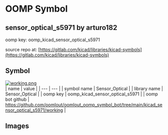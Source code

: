 # OOMP Symbol  
## sensor_optical_s5971  by arturo182  
  
oomp key: oomp_kicad_sensor_optical_s5971  
  
source repo at: [https://gitlab.com/kicad/libraries/kicad-symbols](https://gitlab.com/kicad/libraries/kicad-symbols)  
## Symbol  
  
[![working.png](working_600.png)](working.png)  
| name | value | 
| --- | --- | 
| symbol name | Sensor_Optical | 
| library name | Sensor_Optical | 
| oomp key | oomp_kicad_sensor_optical_s5971 | 
| oomp bot github | https://github.com/oomlout/oomlout_oomp_symbol_bot/tree/main/kicad_sensor_optical_s5971/working | 
## Images  
